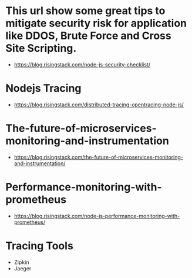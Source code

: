 # This url show some great tips to mitigate security risk for application like DDOS, Brute Force and Cross Site Scripting.
* https://blog.risingstack.com/node-js-security-checklist/

# Nodejs Tracing 
* https://blog.risingstack.com/distributed-tracing-opentracing-node-js/

# The-future-of-microservices-monitoring-and-instrumentation
* https://blog.risingstack.com/the-future-of-microservices-monitoring-and-instrumentation/

# Performance-monitoring-with-prometheus
* https://blog.risingstack.com/node-js-performance-monitoring-with-prometheus/

# Tracing Tools
* Zipkin
* Jaeger
